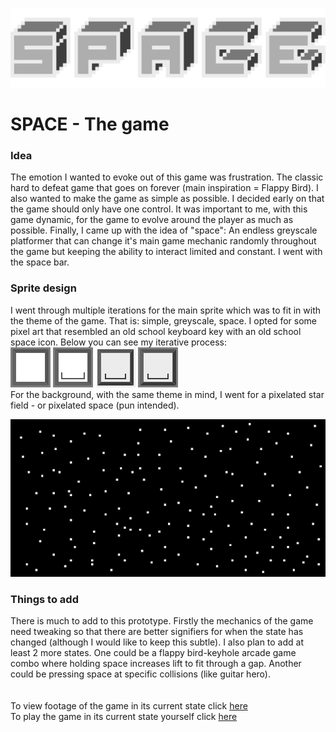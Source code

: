 ![sprite1](title.png)
# SPACE - The game
### Idea
The emotion I wanted to evoke out of this game was frustration. The classic hard to defeat game that goes on forever (main inspiration = Flappy Bird). I also wanted to make the game as simple as possible. I decided early on that the game should only have one control. It was important to me, with this game dynamic, for the game to evolve around the player as much as possible. Finally, I came up with the idea of "space": An endless greyscale platformer that can change it's main game mechanic randomly throughout the game but keeping the ability to interact limited and constant. I went with the space bar.

### Sprite design
I went through multiple iterations for the main sprite which was to fit in with the theme of the game. That is: simple, greyscale, space. I opted for some pixel art that resembled an old school keyboard key with an old school space icon. Below you can see my iterative process:
\
![sprite1](spreite2.png)
![sprite2](sprite1.png)
![sprite3](sprite4.png)
![main sprite](sprite3.png)
\
For the background, with the same theme in mind, I went for a pixelated star field - or pixelated space (pun intended).

![main sprite](bg.png)

### Things to add
There is much to add to this prototype. Firstly the mechanics of the game need tweaking so that there are better signifiers for when the state has changed (although I would like to keep this subtle). I also plan to add at least 2 more states. One could be a flappy bird-keyhole arcade game combo where holding space increases lift to fit through a gap. Another could be pressing space at specific collisions (like guitar hero). 
\
\
\
To view footage of the game in its current state click [here](https://www.youtube.com/watch?v=uM4tRXw0E60)
\
To play the game in its current state yourself click [here](https://smithwrinch.itch.io/space)